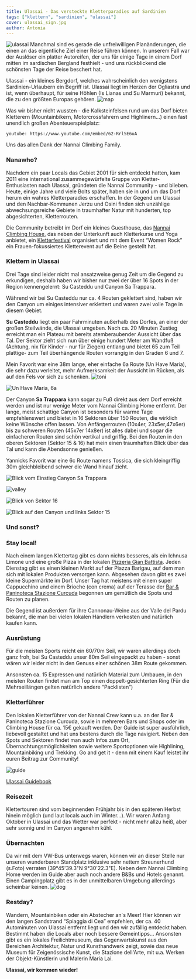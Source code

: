 ```yaml
---
title: Ulassai - Das versteckte Kletterparadies auf Sardinien
tags: ["klettern", "sardinien", "ulassai"]
cover: ulassai_sign.jpg
author: Antonia
---
```

![ulassai](./ulassai_sign.jpg)
Manchmal sind es gerade die unfreiwilligen Planänderungen, die einen an das eigentliche Ziel einer Reise führen können. In unserem Fall war der Auslöser ein platter Autoreifen, der uns für einige Tage in einem Dorf mitten im sardischen Bergland festhielt - und uns rückblickend die schönsten Tage der Reise beschert hat. 


Ulassai - ein kleines Bergdorf, welches wahrscheinlich den wenigstens Sardinien-Urlaubern ein Begriff ist. Ulassai liegt im Herzen der Ogliastra und ist, wenn überhaupt, für seine Höhlen (Is Lianas und Su Marmuri) bekannt, die zu den größten Europas gehören.
![map](./map.png)

Was wir bisher nicht wussten - die Kalksteinfelsen rund um das Dorf bieten Kletterern (Mountainbikern, Motorcrossfahrern und Highlinern…) einen fast unendlich großen Abenteuerspielplatz: 

`youtube: https://www.youtube.com/embed/62-Rrl5E6uA`


Uns das allen Dank der Nannai Climbing Family.


### Nanawho?


Nachdem ein paar Locals das Gebiet 2001 für sich entdeckt hatten, kam 2011 eine international zusammegewürfelte Gruppe von Kletter-Enthusiasten nach Ulassai, gründeten die Nannai Community - und blieben.
Heute, einige Jahre und viele Bolts später, haben sie in und um das Dorf herum ein wahres Kletterparadies erschaffen. In der Gegend um Ulassai und den Nachbar-Kommunen Jerzu und Osini finden sich unzählige abwechsungsreiche Gebiete in traumhafter Natur mit hunderten, top abgesichterten, Kletterrouten. 


Die Community betreibt im Dorf ein kleines Guesthouse, das [Nannai Climbing House](https://www.climbingulassai.com/), das neben der Unterkunft auch Kletterkurse und Yoga anbietet, ein [Kletterfestival](https://www.youtube.com/watch?v=PzZa-ZYVlus) organisiert und mit dem Event “Women Rock” ein Frauen-fokussiertes Kletterevent auf die Beine gestellt hat. 


### Klettern in Ulassai 


Drei Tage sind leider nicht mal ansatzweise genug Zeit um die Gegend zu erkundigen, deshalb haben wir bisher nur zwei der über 16 Spots in der Region kennengelernt: Su Casteddu und Canyon Sa Trappara.


Während wir bei Su Casteddu nur ca. 4 Routen geklettert sind, haben wir den Canyon um einiges intensiver erklettert und waren zwei volle Tage in diesem Gebiet.


**Su Casteddu** liegt ein paar Fahrminuten außerhalb des Dorfes, an einer der großen Steilwände, die Ulassai umgeben. Nach ca. 20 Minuten Zustieg erreicht man ein Plateau mit bereits atemberaubender Aussicht über das Tal. Der Sektor zieht sich nun über einige hundert Meter am Wandfuß (Achtung, nix für Kinder - nur für Ziegen) entlang und bietet 65 zum Teil plattige- zum Teil überhängende Routen vorrangig in den Graden 6 und 7.


Mein Favorit war eine 38m lange, eher einfache 6a Route (Un Have Maria), die sehr dazu verleitet, mehr Aufmerksamkeit der Aussicht im Rücken, als auf den Fels vor sich zu schenken.
![toni](./toni.jpg)

![Un Have Maria, 6a](./goats.JPG)

Der Canyon **Sa Trappara** kann sogar zu Fuß direkt aus dem Dorf erreicht werden und ist nur wenige Meter vom Nannai Climbing Home entfernt. Der lange, meist schattige Canyon ist besonders für warme Tage empfehlenswert und bietet in 16 Sektoren über 150 Routen, die wirklich keine Wünsche offen lassen. Von Anfängerrouten (10x4er, 23x5er,47x6er) bis zu schweren Routen (45x7er 14x8er) ist alles dabei und sogar die einfacheren Routen sind schön vertikal und griffig. Bei den Routen in den oberen Sektoren (Sektor 15 & 16) hat mein einen traumhaften Blick über das Tal und kann die Abendsonne genießen.

Yannicks Favorit war eine 6c Route namens Tossica, die sich kleingriffig 30m gleichbleibend schwer die Wand hinauf zieht.

![Blick vom Einstieg Canyon Sa Trappara](./ulassai.jpg)

![valley](./valley_3.png)

![Blick von Sektor 16](./valley_2.JPG)

![Blick auf den Canyon und links Sektor 15](./valley.JPG)

### Und sonst?

### Stay local!
Nach einem langen Klettertag gibt es dann nichts besseres, als ein Ichnusa Limone und eine große Pizza in der lokalen [Pizzeria Gian Battista](https://goo.gl/maps/N8VRZezDt9smGfKR7). 
Jeden Dienstag gibt es einen kleinen Markt auf der Piazza Barigau, auf dem man sich mit lokalen Produkten versorgen kann. Abgesehen davon gibt es zwei kleine Supermärkte im Dorf. Unser Tag hat meistens mit einem super Cappucchino und einem Brioche (con crema) auf der Terasse der [Bar & Paninoteca Stazione Curcuda](https://goo.gl/maps/cyKt7YDFnMSmcL2z7) begonnen um gemütlich die Spots und Routen zu planen.


Die Gegend ist außerdem für ihre Cannonau-Weine aus der Valle del Pardu bekannt, die man bei vielen lokalen Händlern verkosten und natürlich kaufen kann. 


### Ausrüstung
Für die meisten Sports reicht ein 60/70m Seil, wir waren allerdings doch ganz froh, bei Su Casteddu unser 80m Seil eingepackt zu haben - sonst wären wir leider nicht in den Genuss einer schönen 38m Route gekommen.


Ansonsten ca. 15 Expressen und natürlich Material zum Umbauen, in den meisten Routen findet man am Top einen doppelt-gesichterten Ring
(Für die Mehrseillängen gelten natürlich andere “Packlisten”)


### Kletterführer
Den lokalen Kletterführer von der Nannai Crew kann u.a. an der Bar & Paninoteca Stazione Curcuda, sowie in mehreren Bars und Shops oder im Climbing House für ca. 15€ gekauft werden. Der Guide ist super ausführlich, liebevoll gestaltet und hat uns bestens durch die Tage navigiert. Neben den Spots und Sektoren findet man auch Infos zum Ort, Übernachtungsmöglichkeiten sowie weitere Sportoptionen wie Highlining, Mountainbiking und Trekking. Go and get it - denn mit einem Kauf leistet ihr euren Beitrag zur Community!

![guide](./guide.jpg)

[Ulassai Guidebook](https://www.climbingulassai.com/guidebook-2/)


### Reisezeit
Klettertouren sind vom beginnenden Frühjahr bis in den späteren Herbst hinein möglich (und laut locals auch im Winter…). Wir waren Anfang Oktober in Ulassai und das Wetter war perfekt - nicht mehr allzu heiß, aber sehr sonnig und im Canyon angenehm kühl.


### Übernachten
Da wir mit dem VW-Bus unterwegs waren, können wir an dieser Stelle nur unseren wunderbaren Standplatz inklusive sehr nettem Streunerhund (s.Foto) verraten (39°45'39.3"N 9°30'22.3"E). Neben dem Nannai Climbing Home werden im Guide aber auch noch andere B&Bs und Hotels genannt. Einen Campingplatz gibt es in der unmittelbaren Umgebung allerdings scheinbar keinen.
![dog](./dog.jpg)

### Restday?
Wandern, Mountainbiken oder ein Abstecher an´s Meer! Hier können wir den langen Sandstrand “Spiaggia di Cea” empfehlen, der ca. 40 Autominuten von Ulassai entfernt liegt und den wir zufällig entdeckt haben. Bestimmt haben die Locals aber noch bessere Gemeintipps...
Ansonsten gibt es ein lokales Freilichtmuseum, das Gegenwartskunst aus den Bereichen Architektur, Natur und Kunsthandwerk zeigt, sowie das neue Museum für Zeigenössische Kunst, die Stazione dell'Arte, mit u.a. Werken der Objekt-Künstlerin und Malerin Maria Lai.




**Ulassai, wir kommen wieder!**
